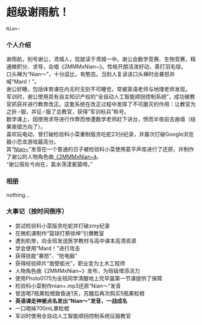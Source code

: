 # 超级谢雨航！
`Nian~`

### 个人介绍
谢雨航，别号谢公，鸢城人，现就读于鸢城一中。谢公会数学竞赛、生物竞赛，精通微积分、求导，会唱《2MMMxNian~》。性格开朗活泼好动，善打羽毛球。  
口头禅为“Nian～”，十分逗比，有憨态。当别人复读该口头禅时会暴怒并喊“Mard！”。  
谢公好睡，包括体育课在内无时无刻不可睡觉，常被英语老师与地理老师发现。  
军训时，谢公使用具有自主知识产权的“全自动人工智能顺拐控制系统”，成功被教官抓获并进行教育改正。这套系统在改正过程中发挥了不可磨灭的作用：让教官为之折♂服，并征♂服了总教官，获得“军训标兵”称号。  
数学课上，因使用求导进行作弊而惨遭数学老师赶下讲台，愤而半夜前去凿墙（结果凿错方向了）。  
喜欢玩电动，曾打破检验科小菜重制版贪吃蛇23分纪录，并屡次打破Google浏览器小恐龙游戏最高分。  
其“[Nian~](nian+.mp3)”发音在一个普通的日子被检验科小菜使用葛平声库进行了还原，并制作了谢公的人物角色曲[《2MMMxNian~》](2MMMxNian~.mp3)。  
“谢公宿处今尚在，氯水荡漾氰猿啼。”  

### 相册
nothing...

### 大事记（按时间倒序）
- 尝试检验科小菜版贪吃蛇并打破zmy纪录
- 在微机课制作“篮球打蔡徐坤”引爆教室
- 遭到机惨，向全班发送医学教材与高中课本高清资源
- 学会使用“Mard！”进行攻击
- 获得技能“暴怒”、“抢电脑”
- 获得经验碎片“凿壁偷光”，职业变为土木工程师
- 人物角色曲《2MMMxNian~》发布，为班级增添活力
- 使用Photo0175为全班同学清醒地上完早晨第一节课提供了保障
- 检验科小菜制作nian+.mp3还原“Nian～”发音
- 曾连喝7瓶果粒橙致昏迷1天，苏醒后再次购买5瓶果粒橙
- **英语课走神被点名发出“Nian～”发音，一战成名**
- 一口喝掉700mL果粒橙
- 军训时使用全自动人工智能顺拐控制系统征服教官
